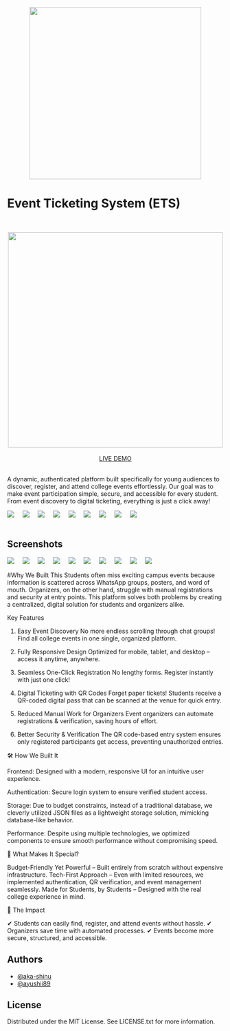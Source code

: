 
<div align="center"> 
<img src="https://raw.githubusercontent.com//aka-shinu/DUHACKS4.0/master/default.png" width="400" >
</div>


#  Event Ticketing System (ETS)
&nbsp;&nbsp;&nbsp;&nbsp;
<div align="center"> 
<img src="https://raw.githubusercontent.com//aka-shinu/DUHACKS4.0/master/assets/preview.gif" width="500" >
</div>
&nbsp;&nbsp;&nbsp;&nbsp;
<div align='center'>
<span><a href='https://event.lethrach.me'>LIVE DEMO</a></span>
</div>&nbsp;

A dynamic, authenticated platform built specifically for young audiences to discover, register, and attend college events effortlessly.
Our goal was to make event participation simple, secure, and accessible for every student. From event discovery to digital ticketing, everything is just a click away!



<div style='width: 400px'>
 <img  src='https://skillicons.dev/icons?i=js'>&nbsp;&nbsp;&nbsp;&nbsp;
 <img  src='https://skillicons.dev/icons?i=react'>&nbsp;&nbsp;&nbsp;&nbsp;
 <img  src='https://skillicons.dev/icons?i=nodejs'>&nbsp;&nbsp;&nbsp;&nbsp;
 <img  src='https://skillicons.dev/icons?i=webpack'>&nbsp;&nbsp;&nbsp;&nbsp;
 <img  src='https://skillicons.dev/icons?i=vuejs'>&nbsp;&nbsp;&nbsp;&nbsp;
 <img  src='https://skillicons.dev/icons?i=git'>&nbsp;&nbsp;&nbsp;&nbsp;
 <img  src='https://skillicons.dev/icons?i=express'>&nbsp;&nbsp;&nbsp;&nbsp;
 <img  src='https://skillicons.dev/icons?i=css'>&nbsp;&nbsp;&nbsp;&nbsp;
 <img  src='https://skillicons.dev/icons?i=html'>&nbsp;&nbsp;&nbsp;&nbsp;
</div>&nbsp;&nbsp;

## Screenshots
<img  src='https://raw.githubusercontent.com//aka-shinu/DUHACKS4.0/master/assets/image-0.png'>&nbsp;&nbsp;&nbsp;&nbsp;
<img  src='https://raw.githubusercontent.com//aka-shinu/DUHACKS4.0/master/assets/image-1.png'>&nbsp;&nbsp;&nbsp;&nbsp;
<img  src='https://raw.githubusercontent.com//aka-shinu/DUHACKS4.0/master/assets/image-2.png'>&nbsp;&nbsp;&nbsp;&nbsp;
<img  src='https://raw.githubusercontent.com//aka-shinu/DUHACKS4.0/master/assets/image-3.png'>&nbsp;&nbsp;&nbsp;&nbsp;
<img  src='https://raw.githubusercontent.com//aka-shinu/DUHACKS4.0/master/assets/image-4.png'>&nbsp;&nbsp;&nbsp;&nbsp;
<img  src='https://raw.githubusercontent.com//aka-shinu/DUHACKS4.0/master/assets/image-5.png'>&nbsp;&nbsp;&nbsp;&nbsp;
<img  src='https://raw.githubusercontent.com//aka-shinu/DUHACKS4.0/master/assets/image-6.png'>&nbsp;&nbsp;&nbsp;&nbsp;
<img  src='https://raw.githubusercontent.com//aka-shinu/DUHACKS4.0/master/assets/image-7.png'>&nbsp;&nbsp;&nbsp;&nbsp;
<img  src='https://raw.githubusercontent.com//aka-shinu/DUHACKS4.0/master/assets/image-8.png'>&nbsp;&nbsp;&nbsp;&nbsp;
<img  src='https://raw.githubusercontent.com//aka-shinu/DUHACKS4.0/master/assets/image-9.png'>&nbsp;&nbsp;&nbsp;&nbsp;

#Why We Built This
Students often miss exciting campus events because information is scattered across WhatsApp groups, posters, and word of mouth. Organizers, on the other hand, struggle with manual registrations and security at entry points.
This platform solves both problems by creating a centralized, digital solution for students and organizers alike.


 Key Features
1. Easy Event Discovery
No more endless scrolling through chat groups! Find all college events in one single, organized platform.

2. Fully Responsive Design
Optimized for mobile, tablet, and desktop – access it anytime, anywhere.

3. Seamless One-Click Registration
No lengthy forms. Register instantly with just one click!

4. Digital Ticketing with QR Codes
Forget paper tickets! Students receive a QR-coded digital pass that can be scanned at the venue for quick entry.

5. Reduced Manual Work for Organizers
Event organizers can automate registrations & verification, saving hours of effort.

6. Better Security & Verification
The QR code-based entry system ensures only registered participants get access, preventing unauthorized entries.


🛠️ How We Built It

Frontend: Designed with a modern, responsive UI for an intuitive user experience.

Authentication: Secure login system to ensure verified student access.

Storage: Due to budget constraints, instead of a traditional database, we cleverly utilized JSON files as a lightweight storage solution, mimicking database-like behavior.

Performance: Despite using multiple technologies, we optimized components to ensure smooth performance without compromising speed.

🌟 What Makes It Special?

Budget-Friendly Yet Powerful – Built entirely from scratch without expensive infrastructure.
Tech-First Approach – Even with limited resources, we implemented authentication, QR verification, and event management seamlessly.
Made for Students, by Students – Designed with the real college experience in mind.

🎯 The Impact

✔ Students can easily find, register, and attend events without hassle.
✔ Organizers save time with automated processes.
✔ Events become more secure, structured, and accessible.





## Authors

- [@aka-shinu](https://www.github.com/aka-shinu)
- [@ayushii89](https://www.github.com/ayushii89)


## License
Distributed under the MIT License. See LICENSE.txt for more information.
